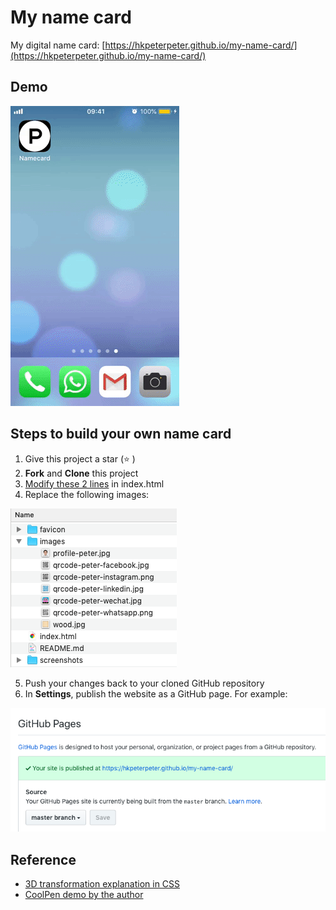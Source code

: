 # My name card 

My digital name card: [https://hkpeterpeter.github.io/my-name-card/](https://hkpeterpeter.github.io/my-name-card/)

## Demo

![Demo](screenshots/my-name-card.gif)

## Steps to build your own name card
1. Give this project a star (⭐ )
2. **Fork** and **Clone** this project
3. [Modify these 2 lines](https://github.com/hkpeterpeter/my-name-card/blob/dc4188506366f624a1803339f54ffa7f0f709ede/index.html#L133-L134) in index.html
4. Replace the following images: 

![image files](screenshots/replace_all_images.png)

5. Push your changes back to your cloned GitHub repository
6. In **Settings**, publish the website as a GitHub page. For example:

![GitHub page](screenshots/publish_github_page.png)


## Reference

- [3D transformation explanation in CSS](https://3dtransforms.desandro.com/)
- [CoolPen demo by the author](https://codepen.io/desandro/pen/KRWjzm)

